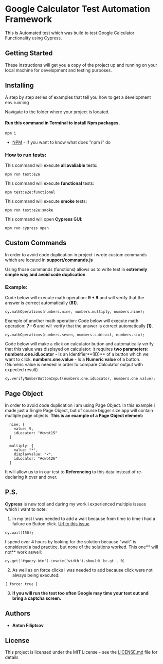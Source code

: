 # Google Calculator Test Automation Framework

This is Automated test which was build to test Google Calculator Functionality using Cypress.

## Getting Started

These instructions will get you a copy of the project up and running on your local machine for development and testing purposes.

## Installing

A step by step series of examples that tell you how to get a development env running

Navigate to the folder where your project is located.

#### Run this command in Terminal to install Npm packages.

```
npm i
```

- [NPM](https://docs.npmjs.com/cli/install) - If you want to know what does "npm i" do

### How to run tests:

This command will execute **all avaliable** tests:

```
npm run test:e2e
```

This command will execute **functional** tests:

```
npm test:e2e:functional
```

This command will execute **smoke** tests:

```
npm run test:e2e:smoke
```

This command will open **Cypress GUI**:

```
npm run cypress open
```

## Custom Commands

In order to avoid code duplication in project i wrote custom commands which are located in **support/commands.js**

Using those commands (functions) allows us to write test in **extremely simple way and avoid code duplication**.

### Example:

Code below will execute math operation: **9 \* 9** and will verify that the answer is correct automatically **(81)**.

```
cy.mathOperations(numbers.nine, numbers.multiply, numbers.nine);
```

Example of another math operation:
Code below will execute math operation: **7 - 6** and will verify that the answer is correct automatically **(1)**.

```
cy.mathOperations(numbers.seven, numbers.subtract, numbers.six);
```

Code below will make a click on calculator button and automatically verify that this value was displayed on calculator:
It requires **two parameters**:
**numbers.one.idLocator** - Is an Identifier**(ID)** of a button which we want to click.
**numbers.one.value** - Is a **Numeric value** of a button.
(Numeric value is needed in order to compare Calculator output with expected result)

```
cy.verifyNumberButtonInput(numbers.one.idLocator, numbers.one.value);
```

## Page Object

In order to avoid code duplication i am using Page Object. In this example i made just a Single Page Object, but of course bigger size app will contain multiple page objects.
**This is an example of a Page Object element:**

```
  nine: {
    value: 9,
    idLocator: "#cwbt15"
  }
```

```
  multiply: {
    value: "*",
    displayValue: "×",
    idLocator: "#cwbt26"
  }
```

It will allow us to in our test to **Referencing** to this data instead of re-declaring it over and over.

## P.S.

**Cypress** is new tool and during my work i experienced multiple issues which i want to note:

1.  In my test i was needed to add a wait because from time to time i had a failure on Button click.
    [Url to this issue](https://github.com/cypress-io/cypress/issues/695 "Url to this issue")

```
cy.wait(150);
```

I spend over 4 hours by looking for the solution because "wait" is considered a bad practice, but none of the solutions worked.
This one** will not** work aswell:

```
cy.get('#query-btn').invoke('width').should('be.gt', 0)
```

2.  As well as on force clicks i was needed to add because click were not always being executed.

```
{ force: true }
```

3.  **If you will run the test too often Google may time your test out and bring a captcha screen.**

## Authors

- **Anton Filiptsov**

## License

This project is licensed under the MIT License - see the [LICENSE.md](LICENSE.md) file for details
